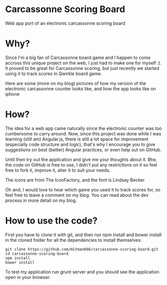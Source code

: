 Carcassonne Scoring Board
=========================

Web app port of an electronic carcassonne scoring board

Why?
====

Since I'm a big fan of Carcassonne board game and I happen to come accross this unique project on the web, I just had to make one for myself :). It proved to be great for Carcassonne scoring, but just recently we started using it to track scores in Qwirkle board game. 

Here are some (more on my blog) pictures of how my version of the electronic carcassonne counter looks like, and how the app looks like on iphone

How?
====

The idea for a web app came naturally since the electronic counter was too cumbersome to carry around. Now, since this project was done while I was learning (still am) Angular.js, there is still a lot space for improvement (especially code structure and logic), that's why I encourage you to give suggestions on best (better) Angular practices, or even help out on GitHub.

Until then try out the application and give me your thoughts about it. Btw, the code on GitHub is free to use, I didn't put any restrictions on it so feel free to fork it, improve it, alter it to suit your needs.

The icons are from The IconFactory, and the font is Lindsay Becker

Oh and, I would love to hear which game you used it to track scores for, so feel free to leave a comment on my blog. You can read about the dev process in more detail on my blog.


How to use the code?
====================
First you have to clone it with git, and then run npm install and bower install in the cloned folder for all the dependencies to install themselves:

    git clone https://github.com/Hitman666/carcassonne-scoring-board.git
    cd carcassonne-scoring-board
    npm install
    bower install
To test my application run
    grunt server
and you should see the application open in your browser.